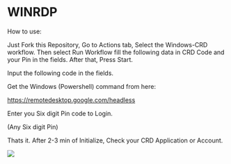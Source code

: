 # WINRDP
How to use:

Just Fork this Repository, Go to Actions tab, Select the Windows-CRD workflow. Then select Run Workflow fill the following data in CRD Code and your Pin in the fields. After that, Press Start.

Input the following code in the fields.

Get the Windows (Powershell) command from here:

https://remotedesktop.google.com/headless

Enter you Six digit Pin code to Login.

(Any Six digit Pin)

Thats it. After 2-3 min of Initialize, Check your CRD Application or Account.

<p>
  <img src="https://i.ibb.co/4fYz7pz/speedtest.png">
</p>
